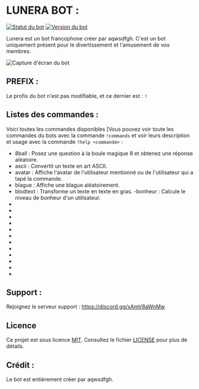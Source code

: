 # LUNERA BOT :

[![Statut du bot](https://img.shields.io/badge/statut-en%20ligne-brightgreen.svg)](https://discord.gg/xAmV8aWnMw)
[![Version du bot](https://img.shields.io/badge/version-1.0.0-blue.svg)](https://github.com/aqwsdfgh/Lunera-Doc/tree/main)

Lunera est un bot francophone créer par aqwsdfgh. C'est un bot uniquement présent pour le divertissement et l'amusement de vos membres.

![Capture d'écran du bot](https://media.discordapp.net/attachments/1147256323872927915/1147307315419168929/image.png)

## PREFIX :

Le profix du bot n'est pas modifiable, et ce dernier est : `!`
## Listes des commandes :

Voici toutes les commandes disponibles [Vous pouvez voir toute les commandes du bots avec la commande `!commands` et voir leurs description et usage avec la commande `!help <commande>` :

  - 8ball : Posez une question à la boule magique 8 et obtenez une réponse aléatoire.
  - ascii : Convertit un texte en art ASCII.
  - avatar : Affiche l'avatar de l'utilisateur mentionné ou de l'utilisateur qui a tapé la commande.
  - blague : Affiche une blague aléatoirement.
  - blodtext : Transforme un texte en texte en gras.
  -bonheur : Calcule le niveau de bonheur d'un utilisateur.
  -
  -
  -
  -
  -
  -
  -
  -
  -
  -
  -
  -


## Support :

Rejoignez le serveur support : https://discord.gg/xAmV8aWnMw

## Licence

Ce projet est sous licence [MIT](LICENSE). Consultez le fichier [LICENSE](LICENSE) pour plus de détails.

## Crédit :

Le bot est entièrement créer par aqwsdfgh.

